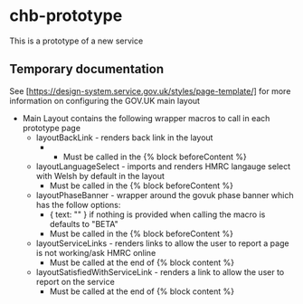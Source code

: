 # chb-prototype
 This is a prototype of a new service

## Temporary documentation

See [https://design-system.service.gov.uk/styles/page-template/] for more information on configuring 
the GOV.UK main layout

- Main Layout contains the following wrapper macros to call in each prototype page
  - layoutBackLink - renders back link in the layout
    - - Must be called in the {% block beforeContent %}
  - layoutLanguageSelect - imports and renders HMRC langauge select with Welsh by default in the layout
    - Must be called in the {% block beforeContent %}
  - layoutPhaseBanner - wrapper around the govuk phase banner which has the follow options:
    - { text: "" } if nothing is provided when calling the macro is defaults to "BETA"
    - Must be called in the {% block beforeContent %}
  - layoutServiceLinks - renders links to allow the user to report a page is not working/ask HMRC online
    - Must be called at the end of {% block content %}
  - layoutSatisfiedWithServiceLink - renders a link to allow the user to report on the service
    - Must be called at the end of {% block content %}

